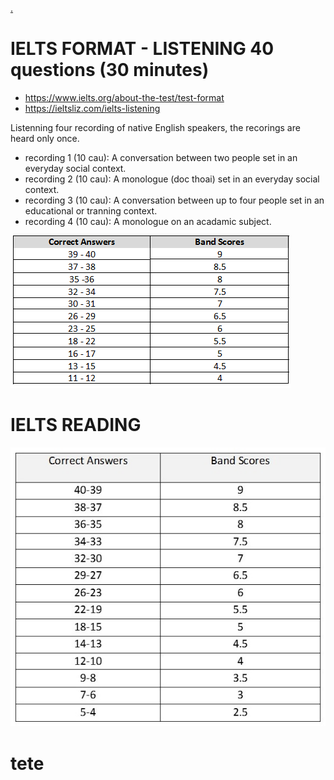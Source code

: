 <a href="#h1"> .</a>

# IELTS FORMAT - LISTENING  40 questions (30 minutes)
- https://www.ielts.org/about-the-test/test-format
- https://ieltsliz.com/ielts-listening
  
Listenning four recording of native English  speakers, the recorings are heard only once.
 - recording 1 (10 cau): A conversation between two people set in an everyday social context.
 - recording 2 (10 cau): A monologue (doc thoai) set in an everyday social context.
 - recording 3 (10 cau): A conversation between up to four people set in an educational or tranning context.
 - recording 4 (10 cau): A monologue on an acadamic subject.

![band-listening-score][ss1]

# IELTS READING
![band-reading-score][ss2]


[ss1]: asset/IELTS-Listening-Scores.png
[ss2]: asset/academic-reading-scores.jpg

<h1 #h1>tete</h1>